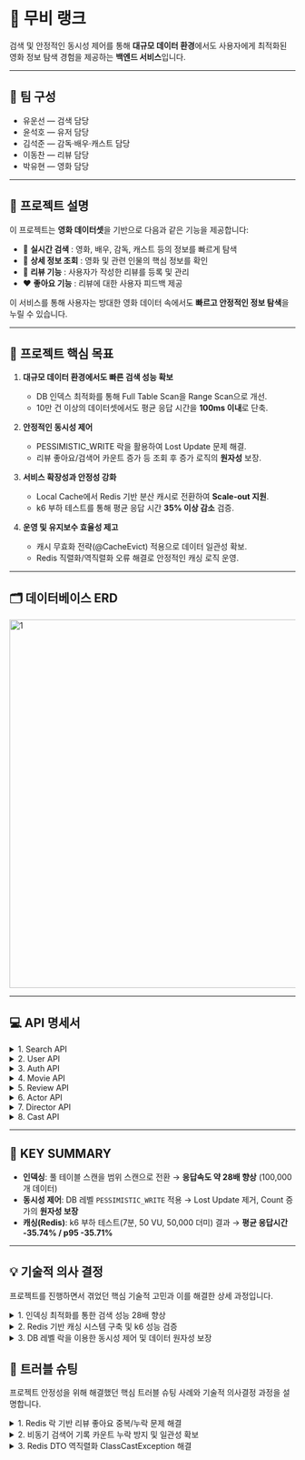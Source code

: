 # 🎥 무비 랭크

검색 및 안정적인 동시성 제어를 통해 **대규모 데이터 환경**에서도 사용자에게 최적화된 영화 정보 탐색 경험을 제공하는 **백엔드 서비스**입니다.

---

## 👥 팀 구성
- 유운선 — 검색 담당  
- 윤석호 — 유저 담당  
- 김석준 — 감독·배우·캐스트 담당  
- 이동찬 — 리뷰 담당  
- 박유현 — 영화 담당

---

## 🎯 프로젝트 설명

이 프로젝트는 **영화 데이터셋**을 기반으로 다음과 같은 기능을 제공합니다:

- 🔎 **실시간 검색** : 영화, 배우, 감독, 캐스트 등의 정보를 빠르게 탐색  
- 📖 **상세 정보 조회** : 영화 및 관련 인물의 핵심 정보를 확인  
- 📝 **리뷰 기능** : 사용자가 작성한 리뷰를 등록 및 관리  
- ❤️ **좋아요 기능** : 리뷰에 대한 사용자 피드백 제공  

이 서비스를 통해 사용자는 방대한 영화 데이터 속에서도 **빠르고 안정적인 정보 탐색**을 누릴 수 있습니다.

---

## 🚀 프로젝트 핵심 목표

1. **대규모 데이터 환경에서도 빠른 검색 성능 확보**
   - DB 인덱스 최적화를 통해 Full Table Scan을 Range Scan으로 개선.
   - 10만 건 이상의 데이터셋에서도 평균 응답 시간을 **100ms 이내**로 단축.

2. **안정적인 동시성 제어**
   - PESSIMISTIC_WRITE 락을 활용하여 Lost Update 문제 해결.
   - 리뷰 좋아요/검색어 카운트 증가 등 조회 후 증가 로직의 **원자성** 보장.

3. **서비스 확장성과 안정성 강화**
   - Local Cache에서 Redis 기반 분산 캐시로 전환하여 **Scale-out 지원**.
   - k6 부하 테스트를 통해 평균 응답 시간 **35% 이상 감소** 검증.

4. **운영 및 유지보수 효율성 제고**
   - 캐시 무효화 전략(@CacheEvict) 적용으로 데이터 일관성 확보.
   - Redis 직렬화/역직렬화 오류 해결로 안정적인 캐싱 로직 운영.

---

## 🗂️ 데이터베이스 ERD

<img width="1441" height="648" alt="1" src="https://github.com/user-attachments/assets/8a685974-c515-4c2d-bc40-5b88f0bf8aed" />

---

## 💻 API 명세서

<details>
<summary>1. Search API </summary>

| 권한 | 기능 | 담당자 | Method | Domain | URI | 비고 |
|------|------|--------|--------|--------|-----|------|
| USER | 영화 제목 검색 | 유운선 | GET | Search | /api/movies/search?title={내배캠} | - |
| USER | 영화 배우 검색 | 유운선 | GET | Search | /api/actors/search?name={홍길동} | - |
| USER | 영화 감독 검색 | 유운선 | GET | Search | /api/directors/search?name={홍길동} | - |
| USER | 인기 검색어 조회 | 유운선 | GET | Search | /api/search/popular | 비동기 카운트 로직 적용 |

</details>

<details>
<summary>2. User API </summary>

| 권한 | 기능 | 담당자 | Method | Domain | URI | 비고 |
|------|------|--------|--------|--------|-----|------|
| USER | 내 정보 조회 | 윤석호 | GET | User | /api/users/me | - |
| USER | 내 정보 수정 | 윤석호 | PUT | User | /api/users/me | - |
| USER | 다른 사용자 조회 | 윤석호 | GET | User | /api/users/{userId} | - |
| USER | 회원 탈퇴 | 윤석호 | DELETE | User | /api/users/withdraw | - |

</details>

<details>
<summary>3. Auth API </summary>

| 권한 | 기능 | 담당자 | Method | Domain | URI | 비고 |
|------|------|--------|--------|--------|-----|------|
| USER | 회원가입 | 윤석호 | POST | Auth | /api/auth/signup | - |
| USER | 로그인 | 윤석호 | POST | Auth | /api/auth/login | - |
| USER | 로그아웃 | 윤석호 | POST | Auth | /api/auth/logout | - |
| USER | 토큰 갱신 | 윤석호 | POST | Auth | /api/auth/refresh-token | 토큰 만료 시 사용 |
| USER | 비밀번호 수정 | 윤석호 | PATCH | Auth | /api/auth/password | - |

</details>

<details>
<summary>4. Movie API </summary>

| 권한 | 기능 | 담당자 | Method | Domain | URI | 비고 |
|------|------|--------|--------|--------|-----|------|
| ADMIN | 영화 등록 | 박유현 | POST | Movie | /api/movies | - |
| USER | 영화 목록 조회 | 박유현 | GET | Movie | /api/movies | - |
| USER | 영화 상세 조회 | 박유현 | GET | Movie | /api/movies/{movieId} | - |
| ADMIN | 영화 정보 수정 | 박유현 | PUT | Movie | /api/movies/{movieId} | - |
| ADMIN | 영화 삭제 | 박유현 | DELETE | Movie | /api/movies/{movieId} | - |

</details>

<details>
<summary>5. Review API </summary>

| 권한 | 기능 | 담당자 | Method | Domain | URI | 비고 |
|------|------|--------|--------|--------|-----|------|
| USER | 내가 작성한 리뷰 목록 조회 | 이동찬 | GET | Review | /api/users/me/reviews?page=1&size=10 | - |
| USER | 리뷰 목록 조회 | 이동찬 | GET | Review | /api/movies/{movieId}/reviews?page=1&size=10 | - |
| USER | 리뷰 작성 | 이동찬 | POST | Review | /api/movies/{movieId}/reviews | - |
| USER | 리뷰 수정 | 이동찬 | PUT | Review | /api/reviews/{reviewId} | - |
| USER | 리뷰 삭제 | 이동찬 | DELETE | Review | /api/reviews/{reviewId} | - |
| USER | 리뷰 좋아요 | 이동찬 | POST | Review | /api/reviews/{reviewId}/likes | 동시성 제어 로직 적용 |
| USER | 리뷰 좋아요 취소 | 이동찬 | DELETE | Review | /api/reviews/{reviewId}/likes | 동시성 제어 로직 적용 |

</details>

<details>
<summary>6. Actor API </summary>

| 권한 | 기능 | 담당자 | Method | Domain | URI | 비고 |
|------|------|--------|--------|--------|-----|------|
| ADMIN | 배우 등록 | 김석준 | POST | Actor | /api/actors | - |
| USER | 배우 목록 조회 | 김석준 | GET | Actor | /api/actors | - |
| USER | 배우 상세 조회 (일반) | 김석준 | GET | Actor | /api/v1/actors/{actorId} | 일반 DB 조회 |
| USER | 배우 상세 조회 (Redis) | 김석준 | GET | Actor | /api/v2/actors/{actorId} | Redis 캐싱 적용 |
| ADMIN | 배우 정보 수정 | 김석준 | PUT | Actor | /api/actors/{actorId} | - |
| ADMIN | 배우 삭제 | 김석준 | DELETE | Actor | /api/actors/{actorId} | - |

</details>

<details>
<summary>7. Director API </summary>

| 권한 | 기능 | 담당자 | Method | Domain | URI | 비고 |
|------|------|--------|--------|--------|-----|------|
| ADMIN | 감독 등록 | 김석준 | POST | Director | /api/directors | - |
| USER | 감독 목록 조회 | 김석준 | GET | Director | /api/directors | - |
| USER | 감독 상세 조회 (일반) | 김석준 | GET | Director | /api/v1/directors/{directorId} | 일반 DB 조회 |
| USER | 감독 상세 조회 (Redis) | 김석준 | GET | Director | /api/v2/directors/{directorId} | Redis 캐싱 적용 |
| ADMIN | 감독 정보 수정 | 김석준 | PUT | Director | /api/directors/{directorId} | - |
| ADMIN | 감독 삭제 | 김석준 | DELETE | Director | /api/directors/{directorId} | - |

</details>

<details>
<summary>8. Cast API </summary>

| 권한 | 기능 | 담당자 | Method | Domain | URI | 비고 |
|------|------|--------|--------|--------|-----|------|
| ADMIN | 출연진 등록 | 김석준 | POST | Cast | /api/movies/cast | - |
| USER | 출연진 조회 | 김석준 | GET | Cast | /api/movies/cast | - |
| ADMIN | 출연진 삭제 | 김석준 | DELETE | Cast | /api/movies/casts/1/1 | - |

</details>

---

## 🔑 KEY SUMMARY

- **인덱싱**: 풀 테이블 스캔을 범위 스캔으로 전환 → **응답속도 약 28배 향상** (100,000개 데이터)  
- **동시성 제어**: DB 레벨 `PESSIMISTIC_WRITE` 적용 → Lost Update 제거, Count 증가의 **원자성 보장**  
- **캐싱(Redis)**: k6 부하 테스트(7분, 50 VU, 50,000 더미) 결과 → **평균 응답시간 -35.74% / p95 -35.71%**  

---

## 💡 기술적 의사 결정
프로젝트를 진행하면서 겪었던 핵심 기술적 고민과 이를 해결한 상세 과정입니다.

<details>
<summary>1. 인덱싱 최적화를 통한 검색 성능 28배 향상</summary>

데이터베이스에 10만 건 이상의 데이터가 적재되면서, 사용자의 핵심 탐색 경험인 검색 API의 응답 속도가 현저히 저하되는 문제가 발생했습니다.

### 📌 인덱싱을 통한 검색 성능 개선

| 항목        | 상세 내용 |
|-------------|-----------|
| **내가 구현한 기능** | 영화, 배우, 캐스트 등의 핵심 정보 검색 API |
| **주요 로직** | 사용자가 입력한 키워드를 기반으로 DB에서 데이터를 조회하는 로직 |
| **배경** | 초기 쿼리 작성 시, WHERE 절 조건이 인덱스를 효과적으로 활용하지 못해 대규모 데이터 환경에서 Full Table Scan 발생 → 검색 응답 시간이 수 초대로 지연됨 |
| **요구사항** | 10만 건 이상의 데이터셋에서도 **100ms 이내**의 검색 응답 속도를 확보하여 사용자 경험 최적화 |
| **선택지** | 1. DB 인덱스 최적화 <br> 2. 전문 검색 엔진 도입 |
| **선택 사유** | 초기 프로젝트 범위와 인프라 복잡도를 고려하여 **DB 인덱스 최적화**를 우선 선택. 기존 DB 기능을 활용하는 것이 비용 및 운영 효율성 측면에서 유리하다고 판단 |
| **결과** | 인덱싱 추가를 통해 **Full Table Scan → 범위 스캔**으로 변경, 응답 시간을 약 **28배 이상 향상** |


</details>

<details>
<summary>2. Redis 기반 캐싱 시스템 구축 및 k6 성능 검증</summary>

잦은 요청이 발생하는 배우 정보 조회 API에 대해 응답 속도를 개선하고, 서비스 확장성을 확보하기 위해 캐싱을 도입했습니다.

### 📌 Redis 캐싱 적용 및 성능 개선

| 항목        | 상세 내용 |
|-------------|-----------|
| **내가 구현한 기능** | 배우 검색 API의 캐싱 적용 및 Redis로의 전환 |
| **주요 로직** | 배우 정보 조회 시, Redis 캐시를 먼저 확인하고 없으면 DB에서 조회 후 캐시에 저장하는 **Cache-Aside 전략** 사용 |
| **배경** | 로컬 캐시 사용 시 서버 인스턴스 간 **데이터 불일치 문제** 발생 → 서비스 안정성 저해 및 Scale-out 불가능 |
| **요구사항** | 단순 속도 향상뿐 아니라, **여러 인스턴스 간 일관성 유지 + 수평 확장 가능한 캐싱 아키텍처** 구축 |
| **선택지** | 1. Local Cache <br>2. **Redis** |
| **선택 사유** | 서비스 **안정성 및 확장성 확보**를 최우선 목표로 두고 Redis로 전환. 분산 캐시를 통해 데이터 일관성을 유지하고 메모리 부담을 분산 |
| **검증** | `k6`를 활용하여 **7분간 최대 50 VU** 부하 테스트 (5만 건 더미 데이터셋) 진행 |
| **결과** | 평균 응답 시간 **35.74% 감소**, p95 응답 시간 **35.71% 감소** |

</details>

<details>
<summary>3. DB 레벨 락을 이용한 동시성 제어 및 데이터 원자성 보장</summary>

여러 사용자가 동시에 Count를 증가시키는 작업(예: 리뷰 좋아요)을 수행할 때 발생하는 데이터 무결성 문제를 해결했습니다.

### 📌 동시성 제어를 통한 Count 증가 로직 안정화

| 항목        | 상세 내용 |
|-------------|-----------|
| **내가 구현한 기능** | 리뷰 좋아요/취소, 검색어 카운트 증가 등 '조회 후 증가' 방식의 업데이트 로직 |
| **주요 로직** | 트랜잭션 시작 시 특정 레코드에 **락을 걸고**, Count를 증가시킨 후 트랜잭션 종료 시 락 해제 |
| **배경** | `COUNT = COUNT + 1` 로직이 DB 조회 + 업데이트 두 단계로 실행 → 동시 요청 시 다른 트랜잭션이 끼어들어 **Lost Update 문제 발생** |
| **요구사항** | 동시성 요청 환경에서도 Count 증가의 **원자성** 보장 및 데이터 신뢰성 확보 |
| **선택지** | 1. 낙관적 락 <br>2. 비관적 락 |
| **선택 사유** | 동시 요청이 빈번하고 충돌 가능성이 높은 Count 증가 로직에는 **DB 레벨 비관적 락**을 적용. 충돌 발생 시 재시도 비용이 적고 안정성이 높아 Race Condition을 원천 차단 가능 |
| **결과** | 동시성 제어를 통해 **Lost Update 문제를 방지**하고, Count 증가 로직의 **원자성을 보장** |


</details>

## 🚨 트러블 슈팅
프로젝트 안정성을 위해 해결했던 핵심 트러블 슈팅 사례와 기술적 의사결정 과정을 설명합니다.

<details>
<summary>1. Redis 락 기반 리뷰 좋아요 중복/누락 문제 해결</summary>

문제 배경: 여러 사용자가 동시에 같은 리뷰에 좋아요를 누를 경우, 좋아요 수를 단순 조회 → 증가 방식으로 처리하던 로직에서 동시성 문제로 인해 좋아요 수가 정확히 반영되지 않거나 중복 증가하는 현상 발생.

해결 방안: 좋아요 요청에 대해 Redis 기반의 락 처리 방식을 적용하여 임계 영역을 보호하고 원자성을 확보했습니다.

기술적 의사결정: DB 락 대신 Redis 분산 락을 사용하여 DB 부하를 줄이고 애플리케이션 레벨에서 동시성을 제어하여 성능과 안정성을 동시에 확보했습니다.

결과: 동시 요청 환경에서도 정확한 좋아요 수 집계가 가능해졌으며, 사용자 피드백 기능의 신뢰성과 안정성이 향상되었습니다.

</details>

<details>
<summary>2. 비동기 검색어 기록 카운트 누락 방지 및 일관성 확보</summary>

문제 배경: @Async로 비동기 분리된 검색어 기록 로직에 여러 요청이 동시에 접근하여 동일 검색어의 카운트가 누락되는 현상 발생.

해결 방안: 
1) 레포지토리 계층에 비관적 락을 적용하여 특정 검색 레코드를 조회하는 순간 다른 트랜잭션의 접근을 차단하여 원자성을 확보했습니다.

2) INSERT 충돌 시 재시도 로직을 추가하여 카운트 누락을 방지하고, 트랜잭션 완료 후 @CacheEvict를 실행하여 캐싱된 검색어 목록의 일관성을 확보했습니다.

결과: 비동기 환경에서 데이터 무결성을 유지하면서도, 메인 스레드의 응답 속도에 영향을 주지 않고 검색어 기록 기능을 안정적으로 운영할 수 있게 되었습니다.

</details>

<details>
<summary>3. Redis DTO 역직렬화 ClassCastException 해결</summary>

문제 배경: Redis에 DTO 객체를 저장하고 다시 꺼낼 때, 타입 정보가 유실되어 LinkedHashMap 형태로 역직렬화되면서 ClassCastException이 발생. 이는 커스텀 ObjectMapper 사용 시 기본 다형성 설정이 초기화되어 발생한 문제였습니다.

해결 방안: 커스텀 ObjectMapper 설정에 타입 정보를 포함시키는 설정을 추가했습니다.

기술적 의사결정: Spring Data Redis의 기본 직렬화 설정에 의존하기보다, 커스텀 ObjectMapper에 명시적으로 DTO의 타입을 포함하여 안전한 역직렬화를 보장하도록 설정했습니다.

결과: DTO가 정확한 타입으로 역직렬화되도록 보장하여 서비스의 안정성을 확보하고 런타임 오류를 방지했습니다.

</details>
